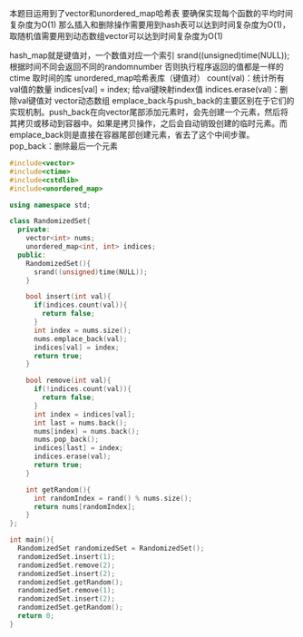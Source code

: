 本题目运用到了vector和unordered_map哈希表
要确保实现每个函数的平均时间复杂度为O(1)
那么插入和删除操作需要用到hash表可以达到时间复杂度为O(1)，取随机值需要用到动态数组vector可以达到时间复杂度为O(1)

hash_map就是键值对，一个数值对应一个索引
      srand((unsigned)time(NULL));
      根据时间不同会返回不同的randomnumber
      否则执行程序返回的值都是一样的
ctime
	取时间的库
unordered_map哈希表库（键值对）
	count(val)：统计所有val值的数量
	indices[val] = index;  给val键映射index值
	indices.erase(val)：删除val键值对
vector动态数组
	emplace_back与push_back的主要区别在于它们的实现机制。push_back在向vector尾部添加元素时，会先创建一个元素，然后将其拷贝或移动到容器中。如果是拷贝操作，之后会自动销毁创建的临时元素。而emplace_back则是直接在容器尾部创建元素，省去了这个中间步骤。
	pop_back：删除最后一个元素


```cpp
#include<vector>
#include<ctime>
#include<cstdlib>
#include<unordered_map>

using namespace std;

class RandomizedSet{
  private:
    vector<int> nums;
    unordered_map<int, int> indices;
  public:
    RandomizedSet(){
      srand((unsigned)time(NULL));
    }

    bool insert(int val){
      if(indices.count(val)){
        return false;
      }
      int index = nums.size();
      nums.emplace_back(val);
      indices[val] = index;
      return true;
    }

    bool remove(int val){
      if(!indices.count(val)){
        return false;
      }
      int index = indices[val];
      int last = nums.back();
      nums[index] = nums.back();
      nums.pop_back();
      indices[last] = index;
      indices.erase(val);
      return true;
    }

    int getRandom(){
      int randomIndex = rand() % nums.size();
      return nums[randomIndex];
    }
};

int main(){
  RandomizedSet randomizedSet = RandomizedSet();
  randomizedSet.insert(1);
  randomizedSet.remove(2);
  randomizedSet.insert(2);
  randomizedSet.getRandom();
  randomizedSet.remove(1);
  randomizedSet.insert(2);
  randomizedSet.getRandom();
  return 0;
}

```